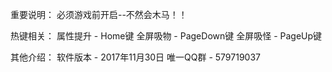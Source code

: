 重要说明：
必须游戏前开启--不然会木马！！

热键相关：
属性提升 - Home键
全屏吸物 - PageDown键
全屏吸怪 - PageUp键

其他介绍：
软件版本 - 2017年11月30日
唯一QQ群 - 579719037
